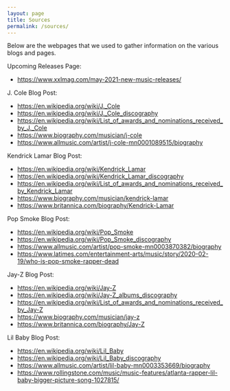 ```yaml
---
layout: page
title: Sources
permalink: /sources/
---
```


Below are the webpages that we used to gather information on the various blogs and pages.

Upcoming Releases Page: 
- https://www.xxlmag.com/may-2021-new-music-releases/

J. Cole Blog Post:
- https://en.wikipedia.org/wiki/J._Cole
- https://en.wikipedia.org/wiki/J._Cole_discography
- https://en.wikipedia.org/wiki/List_of_awards_and_nominations_received_by_J._Cole
- https://www.biography.com/musician/j-cole
- https://www.allmusic.com/artist/j-cole-mn0001089515/biography

Kendrick Lamar Blog Post: 
- https://en.wikipedia.org/wiki/Kendrick_Lamar
- https://en.wikipedia.org/wiki/Kendrick_Lamar_discography
- https://en.wikipedia.org/wiki/List_of_awards_and_nominations_received_by_Kendrick_Lamar
- https://www.biography.com/musician/kendrick-lamar
- https://www.britannica.com/biography/Kendrick-Lamar

Pop Smoke Blog Post:
- https://en.wikipedia.org/wiki/Pop_Smoke
- https://en.wikipedia.org/wiki/Pop_Smoke_discography
- https://www.allmusic.com/artist/pop-smoke-mn0003870382/biography
- https://www.latimes.com/entertainment-arts/music/story/2020-02-19/who-is-pop-smoke-rapper-dead

Jay-Z Blog Post:
- https://en.wikipedia.org/wiki/Jay-Z
- https://en.wikipedia.org/wiki/Jay-Z_albums_discography
- https://en.wikipedia.org/wiki/List_of_awards_and_nominations_received_by_Jay-Z
- https://www.biography.com/musician/jay-z
- https://www.britannica.com/biography/Jay-Z

Lil Baby Blog Post:
- https://en.wikipedia.org/wiki/Lil_Baby
- https://en.wikipedia.org/wiki/Lil_Baby_discography
- https://www.allmusic.com/artist/lil-baby-mn0003353669/biography
- https://www.rollingstone.com/music/music-features/atlanta-rapper-lil-baby-bigger-picture-song-1027815/
